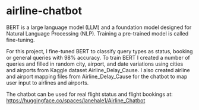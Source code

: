 # airline-chatbot
BERT is a large language model (LLM) and a foundation model designed for Natural Language Processing (NLP).
Training a pre-trained model is called fine-tuning.

For this project, I fine-tuned BERT to classify query types as status, booking or general queries with 98% accuracy.
To train BERT I created a number of queries and filled in random city, airport, and date variations using cities and airports from Kaggle dataset Airline_Delay_Cause.
I also created airline and airport mapping files from Airline_Delay_Cause for the chatbot to map user input to airlines and airports.

The chatbot can be used for real flight status and flight bookings at:
https://huggingface.co/spaces/lanehale1/Airline_Chatbot
